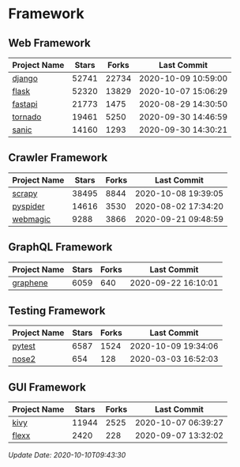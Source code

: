 # Framework

## Web Framework

| Project Name | Stars | Forks | Last Commit |
| ------------ | ----- | ----- | ----------- |
| [django](https://github.com/django/django) | 52741 | 22734 | 2020-10-09 10:59:00 |
| [flask](https://github.com/pallets/flask) | 52320 | 13829 | 2020-10-07 15:06:29 |
| [fastapi](https://github.com/tiangolo/fastapi) | 21773 | 1475 | 2020-08-29 14:30:50 |
| [tornado](https://github.com/tornadoweb/tornado) | 19461 | 5250 | 2020-09-30 14:46:59 |
| [sanic](https://github.com/huge-success/sanic) | 14160 | 1293 | 2020-09-30 14:30:21 |

## Crawler Framework

| Project Name | Stars | Forks | Last Commit |
| ------------ | ----- | ----- | ----------- |
| [scrapy](https://github.com/scrapy/scrapy) | 38495 | 8844 | 2020-10-08 19:39:05 |
| [pyspider](https://github.com/binux/pyspider) | 14616 | 3530 | 2020-08-02 17:34:20 |
| [webmagic](https://github.com/code4craft/webmagic) | 9288 | 3866 | 2020-09-21 09:48:59 |

## GraphQL Framework

| Project Name | Stars | Forks | Last Commit |
| ------------ | ----- | ----- | ----------- |
| [graphene](https://github.com/graphql-python/graphene) | 6059 | 640 | 2020-09-22 16:10:01 |

## Testing Framework

| Project Name | Stars | Forks | Last Commit |
| ------------ | ----- | ----- | ----------- |
| [pytest](https://github.com/pytest-dev/pytest) | 6587 | 1524 | 2020-10-09 19:34:06 |
| [nose2](https://github.com/nose-devs/nose2) | 654 | 128 | 2020-03-03 16:52:03 |

## GUI Framework

| Project Name | Stars | Forks | Last Commit |
| ------------ | ----- | ----- | ----------- |
| [kivy](https://github.com/kivy/kivy) | 11944 | 2525 | 2020-10-07 06:39:27 |
| [flexx](https://github.com/flexxui/flexx) | 2420 | 228 | 2020-09-07 13:32:02 |

*Update Date: 2020-10-10T09:43:30*